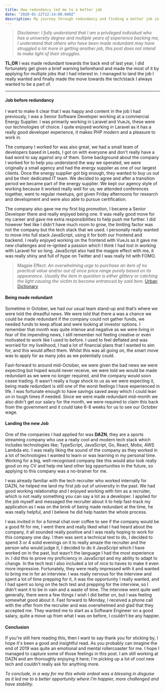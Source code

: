 ```yaml
---
title: How redundancy led me to a better job
date: "2020-01-22T22:14:00.000Z"
description: My journey through redundancy and finding a better job in the end
---
```

> *Disclaimer: I fully understand that I am a privileged individual who has a university degree and multiple years of experience backing me, I understand that others who have been made redundant may have struggled a lot more in getting another job, this post does not intend to make light of their struggles.*

**TL;DR** I was made redundant towards the back end of last year, I did fortunately get given a brief warning beforehand and made the most of it by applying for multiple jobs that I had interest in. I managed to land the job I really wanted and finally made the move towards the tech/stack I always wanted to be a part of.

--- 

#### Job before redundancy

I want to make it clear that I was happy and content in the job I had previously, I was a Senior Software Developer working at a commercial Energy Supplier. I was primarily working in Laravel and VueJs, these were our technologies of choice. I quite enjoyed working in Laravel as it has a really good developer experience, it makes PHP modern and a pleasure to work in.

The company I worked for was also great, we had a small team of developers based in Leeds, I got on with everyone and don't really have a bad word to say against any of them. Some background about the company I worked for to help you understand the way we operated, we were originally a small agency and had the energy supplier as one of our largest clients. Once the energy supplier got big enough, they wanted to buy us out and be their dedicated IT team. We decided to agree and after a transition period we became part of the energy supplier. We kept our agency style of working because it worked really well for us; we attended conferences together, went to regular meetups, got given Friday afternoons for research and development and were also able to pursue certification.

The company also gave me my first big promotion, I became a  Senior Developer there and really enjoyed being one. It was really good move for my career and gave me extra responsibilities to help push me further. I did however feel like I didn't have much room to grow, the limiting factor was not the company but the tech stack that we used. I personally really wanted to move into full stack JavaScript, using it for both our frontend and backend. I really enjoyed working on the frontend with VueJs as it gave me new challenges and re-ignited a passion which I think I had lost in working with Laravel for so long. JavaScript also had the magpie effect with me, it was really shiny and full of hype on Twitter and I was really hit with FOMO.

> Magpie Effect: *An overwhelming urge to purchase an item of no practical value and/or out of once price range purely based on its appearance.
Usually the item in question is either glittery or catching the light causing the victim to become entranced by said item.* [Urban Dictionary](https://www.urbandictionary.com/define.php?term=Magpie%20Effect)

#### Being made redundant

Sometime in October, we had our usual team stand-up and that’s where we were told the dreadful news. We were told that there a was a chance we could be made redundant if the company could not gather funds, we needed funds to keep afloat and were looking at investor options. I remember that month was quite intense and negative as we were living in fear of the impending news, I still remember not feeling creative or even motivated to work like I used to before. I used to feel deflated and was worried for my livelihood, I had a lot of financial plans that I wanted to aim for, and this would affect them. Whilst this was all going on, the smart move was to apply for as many jobs as we potentially could.

Fast-forward to around mid-October, we were given the bad news we were expecting but hoped would never receive, we were told we would be made redundant as we were no longer required, and the company would soon cease trading. It wasn’t really a huge shock to us as we were expecting it, being made redundant is still one of the worst feelings I have experienced in life. I was fortunate enough to have savings saved away which I could lean on in tough times if needed. Since we were made redundant mid-month we also didn't get our salary for the month, we were required to claim this back from the government and it could take 6-8 weeks for us to see our October wage.

#### Landing the new Job

One of the companies I had applied for was **DAZN**, they are a sports streaming company who use a really cool and modern tech stack which includes technologies like; TypeScript, JavaScript, Go, React, Mobx, AWS Lambda etc. I was really liking the sound of the company as they worked in a lot of technologies I wanted to learn or was learning in my personal time. Working for a big, well-recognised company like this would also look really good on my CV and help me land other big opportunities in the future, so applying to this company was a no-brainer for me.

I was already familiar with the tech recruiter who worked internally for DAZN, he helped me land my first job out of university in the past. We had good working relationship and I enjoyed working with him as a recruiter, which is not really something you can say a lot as a developer. I applied for the job myself and messaged the recruiter about it to help fast-track my application as I was on the brink of being made redundant at the time, he was really helpful, and I believe he did help hasten the whole process.

I was invited in for a formal chat over coffee to see if the company would be a good fit for me, I went there and really liked what I had heard about the company, it all sounded really positive and I was really hoping to work for this company one day. I then was sent a technical test to do, I decided to spend 3 or 4 solid evenings on it to really amaze the recruiter and the person who would judge it, I decided to do it JavaScript which I have worked on in the past, but wasn't the language I had the most experience in. I did this to prove my proficiency in JavaScript and my ability to adapt to change. In the tech test I also included a lot of nice to haves to make it even more impressive. Fortunately, they were really impressed with it and wanted to bring me in for an interview. I was really nervous for the interview and spent a lot of time prepping for it, it was the opportunity I really wanted, and I had spent so long on the tech test and prepping for the interview, so I didn’t want it to be in vain and a waste of time. The interview went quite well generally, there were a few things I wish I did better on, but I was feeling somewhat good about it. Fast forward to Monday, I received a phone call with the offer from the recruiter and was overwhelmed and glad that they accepted me. They wanted me to start as a Software Engineer on a good salary, quite a move up from what I was on before, I couldn’t be any happier.

#### Conclusion

If you're still here reading this, then I want to say thank you for sticking by, I hope it's been a good and insightful read. As you probably can imagine the end of 2019 was quite an emotional and mental rollercoaster for me. I hope I managed to capture some of those feelings in this post. I am still working at DAZN and am thoroughly enjoying it here; I'm picking up a lot of cool new tech and couldn't really ask for anything more. 

*To conclude, in a way for me this whole ordeal was a blessing in disguise as it led me to a better opportunity where I'm happier, more challenged and have stability.*
